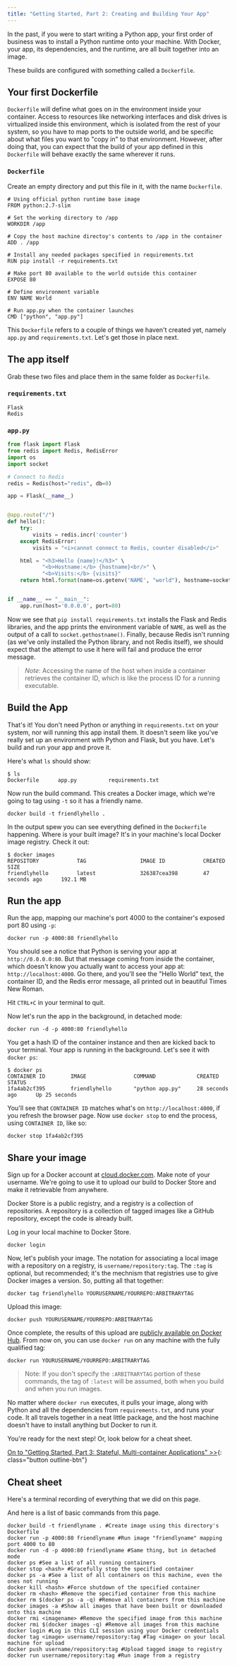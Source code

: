 ```yaml
---
title: "Getting Started, Part 2: Creating and Building Your App"
---
```


In the past, if you were to start writing a Python app, your first order of
business was to install a Python runtime onto your machine. With Docker, your
app, its dependencies, and the runtime, are all built together into an image.

These builds are configured with something called a `Dockerfile`.

## Your first Dockerfile

`Dockerfile` will define what goes on in the environment inside your
container. Access to resources like networking interfaces and disk drives is
virtualized inside this environment, which is isolated from the rest of your
system, so you have to map ports to the outside world, and
be specific about what files you want to "copy in" to that environment. However,
after doing that, you can expect that the build of your app defined in this
`Dockerfile` will behave exactly the same wherever it runs.

### `Dockerfile`

Create an empty directory and put this file in it, with the name `Dockerfile`.

```
# Using official python runtime base image
FROM python:2.7-slim

# Set the working directory to /app
WORKDIR /app

# Copy the host machine directoy's contents to /app in the container
ADD . /app

# Install any needed packages specified in requirements.txt
RUN pip install -r requirements.txt

# Make port 80 available to the world outside this container
EXPOSE 80

# Define environment variable
ENV NAME World

# Run app.py when the container launches
CMD ["python", "app.py"]
```

This `Dockerfile` refers to a couple of things we haven't created yet, namely
`app.py` and `requirements.txt`. Let's get those in place next.

## The app itself

Grab these two files and place them in the same folder as `Dockerfile`.

### `requirements.txt`

```
Flask
Redis
```

### `app.py`

```python
from flask import Flask
from redis import Redis, RedisError
import os
import socket

# Connect to Redis
redis = Redis(host="redis", db=0)

app = Flask(__name__)


@app.route("/")
def hello():
    try:
        visits = redis.incr('counter')
    except RedisError:
        visits = "<i>cannot connect to Redis, counter disabled</i>"

    html = "<h3>Hello {name}!</h3>" \
           "<b>Hostname:</b> {hostname}<br/>" \
           "<b>Visits:</b> {visits}"
    return html.format(name=os.getenv('NAME', "world"), hostname=socket.gethostname(), visits=visits)


if __name__ == "__main__":
	app.run(host='0.0.0.0', port=80)
```

Now we see that `pip install requirements.txt` installs the Flask and Redis
libraries, and the app prints the environment variable of `NAME`, as well as the
output of a call to `socket.gethostname()`. Finally, because Redis isn't running
(as we've only installed the Python library, and not Redis itself), we should
expect that the attempt to use it here will fail and produce the error message.

> *Note*: Accessing the name of the host when inside a container retrieves the
container ID, which is like the process ID for a running executable.

## Build the App

That's it! You don't need Python or anything in `requirements.txt` on your
system, nor will running this app install them. It doesn't seem like you've
really set up an environment with Python and Flask, but you have. Let's build
and run your app and prove it.

Here's what `ls` should show:

```shell
$ ls
Dockerfile		app.py			requirements.txt
```

Now run the build command. This creates a Docker image, which we're going to
tag using `-t` so it has a friendly name.

```shell
docker build -t friendlyhello .
```

In the output spew you can see everything defined in the `Dockerfile` happening.
Where is your built image? It's in your machine's local Docker image registry.
Check it out:

```shell
$ docker images
REPOSITORY            TAG                 IMAGE ID            CREATED             SIZE
friendlyhello         latest              326387cea398        47 seconds ago      192.1 MB
```

## Run the app

Run the app, mapping our machine's port 4000 to the container's exposed port 80
using `-p`:

```shell
docker run -p 4000:80 friendlyhello
```

You should see a notice that Python is serving your app at `http://0.0.0.0:80`.
But that message coming from inside the container, which doesn't know you
actually want to access your app at: `http://localhost:4000`. Go there, and
you'll see the "Hello World" text, the container ID, and the Redis error
message, all printed out in beautiful Times New Roman.

Hit `CTRL+C` in your terminal to quit.

Now let's run the app in the background, in detached mode:

```shell
docker run -d -p 4000:80 friendlyhello
```

You get a hash ID of the container instance and then are kicked back to your
terminal. Your app is running in the background. Let's see it with `docker ps`:

```shell
$ docker ps
CONTAINER ID        IMAGE               COMMAND             CREATED             STATUS
1fa4ab2cf395        friendlyhello       "python app.py"     28 seconds ago      Up 25 seconds
```

You'll see that `CONTAINER ID` matches what's on `http://localhost:4000`, if you
refresh the browser page. Now use `docker stop` to end the process, using
`CONTAINER ID`, like so:

```shell
docker stop 1fa4ab2cf395
```

## Share your image

Sign up for a Docker account at [cloud.docker.com](https://cloud.docker.com/).
Make note of your username. We're going to use it to upload our build to Docker
Store and make it retrievable from anywhere.

Docker Store is a public registry, and a registry is a collection of
repositories. A repository is a collection of tagged images like a GitHub
repository, except the code is already built.

Log in your local machine to Docker Store.

```shell
docker login
```

Now, let's publish your image. The notation for associating a local image with a
repository on a registry, is `username/repository:tag`. The `:tag` is optional,
but recommended; it's the mechnism that registries use to give Docker images a
version. So, putting all that together:

```shell
docker tag friendlyhello YOURUSERNAME/YOURREPO:ARBITRARYTAG
```

Upload this image:

```shell
docker push YOURUSERNAME/YOURREPO:ARBITRARYTAG
```

Once complete, the results of this upload are [publicly available
on Docker Hub](https://store.docker.com/). From now on, you can use `docker run`
on any machine with the fully qualified tag:

```shell
docker run YOURUSERNAME/YOURREPO:ARBITRARYTAG
```

> Note: If you don't specify the `:ARBITRARYTAG` portion of these commands,
  the tag of `:latest` will be assumed, both when you build and when you run
  images.

No matter where `docker run` executes, it pulls your image, along with Python
and all the dependencies from `requirements.txt`, and runs your code. It all
travels together in a neat little package, and the host machine doesn't have to
install anything but Docker to run it.

You're ready for the next step! Or, look below for a cheat sheet.

[On to "Getting Started, Part 3: Stateful, Multi-container Applications" >>](part3.md){: class="button outline-btn"}

## Cheat sheet

Here's a terminal recording of everything that we did on this page.

<script type="text/javascript" src="https://asciinema.org/a/107054.js" id="asciicast-107054" async></script>

And here is a list of basic commands from this page.

```shell
docker build -t friendlyname . #Create image using this directory's Dockerfile
docker run -p 4000:80 friendlyname #Run image "friendlyname" mapping port 4000 to 80
docker run -d -p 4000:80 friendlyname #Same thing, but in detached mode
docker ps #See a list of all running containers
docker stop <hash> #Gracefully stop the specified container
docker ps -a #See a list of all containers on this machine, even the ones not running
docker kill <hash> #Force shutdown of the specified container
docker rm <hash> #Remove the specified container from this machine
docker rm $(docker ps -a -q) #Remove all containers from this machine
docker images -a #Show all images that have been built or downloaded onto this machine
docker rmi <imagename> #Remove the specified image from this machine
docker rmi $(docker images -q) #Remove all images from this machine
docker login #Log in this CLI session using your Docker credentials
docker tag <image> username/repository:tag #Tag <image> on your local machine for upload
docker push username/repository:tag #Upload tagged image to registry
docker run username/repository:tag #Run image from a registry
```
